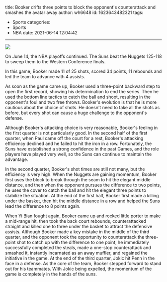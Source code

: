 title: Booker drifts three points to block the opponent's counterattack and smashes the avatar away
author: wh6648
id: 1623643482321
tags: 
- Sports
categories: 
- Sports
- NBA
date: 2021-06-14 12:04:42
---
![](https://p2.itc.cn/q_70/images01/20210614/3d8272bcb14e405e89fb9005caa1ce8e.jpeg)


On June 14, the NBA playoffs continued. The Suns beat the Nuggets 125-118 to sweep them to the Western Conference finals.

In this game, Booker made 11 of 25 shots, scored 34 points, 11 rebounds and led the team to advance with 4 assists.

As soon as the game came up, Booker used a three-point backward step to open the first record, showing his determination to end the series. Then he used the bottom line tactics to catch the ball and shoot, resulting in the opponent's foul and two free throws. Booker's evolution is that he is more cautious about the choice of shots. He doesn't need to take all the shots as before, but every shot can cause a huge challenge to the opponent's defense.

Although Booker's attacking choice is very reasonable, Booker's feeling in the first quarter is not particularly good. In the second half of the first quarter, when Paul came off the court for a rest, Booker's attacking efficiency declined and he failed to hit the iron in a row. Fortunately, the Suns have established a strong confidence in the past Games, and the role players have played very well, so the Suns can continue to maintain the advantage.

In the second quarter, Booker's shot times are still not many, but the efficiency is very high. When the Nuggets are gaining momentum, Booker first uses the block to break through the seam to hit the elegant middle distance, and then when the opponent pursues the difference to two points, he uses the cover to catch the ball and hit the elegant three points to stabilize the situation. At the end of the first half, Booker first made a killing under the basket, then hit the middle distance in a row and helped the Suns lead the difference to 8 points again.

When Yi Bian fought again, Booker came up and rocked little porter to make a mid-range hit, then took the back court rebounds, counterattacked straight and killed one to three under the basket to attract the defensive assists. Although Booker made a key mistake in the middle of the third quarter, and the opponent took the opportunity to counterattack the three-point shot to catch up with the difference to one point, he immediately successfully completed the steals, made a one-stop counterattack and smashed it, instantly incarnated as an away muffler, and regained the initiative in the game. At the end of the third quarter, Jokic hit Penn in the face in a defense. As the core of the team, Booker stepped forward to stand out for his teammates. With Jokic being expelled, the momentum of the game is completely in the hands of the suns.

